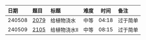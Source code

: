 | 日期     | 题目           | 标题      | 难度 |  时间   | 备注   |
|:-------|:-------------|:--------|:---|:-----:|:-----|
| 240508 | [2079][2079] | 给植物浇水   | 中等 | 04:18 | 过于简单 |
| 240509 | [2105][2105] | 给植物浇水II | 中等 | 08:15 | 过于简单 |

[2079]: https://leetcode.cn/problems/watering-plants/description/

[2105]: https://leetcode.cn/problems/watering-plants-ii/description
